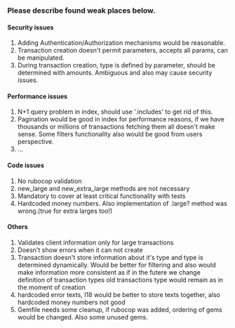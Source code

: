 ### Please describe found weak places below.

#### Security issues

1. Adding Authentication/Authorization mechanisms would be reasonable.
2. Transaction creation doesn't permit parameters, accepts all params, can be manipulated.
3. During transaction creation, type is defined by parameter, should be determined with amounts.
   Ambiguous and also may cause security issues.

#### Performance issues

1. N+1 query problem in index, should use '.includes' to get rid of this.
2. Pagination would be good in index for performance reasons, if we have
   thousands or millions of transactions fetching them all doesn't make sense.
   Some filters functionality also would be good from users perspective.
3. ...
#### Code issues

1. No rubocop validation
2. new_large and new_extra_large methods are not necessary
3. Mandatory to cover at least critical functionality with tests
4. Hardcoded money numbers. Also implementation of .large? method was wrong.(true for extra larges too!)

#### Others
1. Validates client information only for large transactions
2. Doesn't show errors when it can not create
3. Transaction doesn't store information about it's type and type is determined dynamically.
   Would be better for filtering and also would make information more consistent as if in the futere
   we change definition of transaction types old transactions type would remain as in the moment of creation
4. hardcoded error texts, I18 would be better to store texts together, also hardcoded money numbers not good
5. Gemfile needs some cleanup, if rubocop was added, ordering of gems would be changed. Also some unused gems.